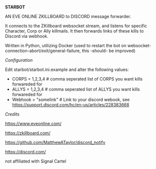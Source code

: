 **STARBOT**

AN EVE ONLINE ZKILLBOARD to DISCORD message forwarder.

It connects to the ZKillboard websocket stream,
and listens for specific Character, Corp or Ally killmails.
It then forwards links of these kills to Discord via webhook.

Written in Python, utilizing Docker (used to restart the bot on websocket-connection-abort/exit/general-failure, this -should- be improved)

*Configuration*

Edit starbot/starbot.ini.example and alter the following values:

* CORPS = 1,2,3,4  # comma seperated list of CORPS you want kills forwareded for
* ALLYS = 1,2,3,4  # comma seperated list of ALLYS you want kills forwareded for
* Webhook = "somelink" # Link to your discord webook, see https://support.discord.com/hc/en-us/articles/228383668

*Credits*

https://www.eveonline.com/


https://zkillboard.com/


https://github.com/MatthewATaylor/discord_notify


https://discord.com/



not affiliated with Signal Cartel
